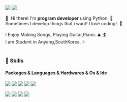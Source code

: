 <p>
  <a href="mailto:appoung@naver.com"><img src="https://img.shields.io/badge/appoung@naver.com-03C75A?style=flat-square&logo=naver&logoColor=white&link=mailto:appoung@naver.com"/></a>
  <a href="https://youtube.com/c/%ED%95%9C%EB%B3%91%EC%A4%80tv" target="_blank"><img src="https://img.shields.io/badge/한병준tv-FF0000?style=flat-square&logo=Youtube&logoColor=white"/></a>
</p>

<p>
  👋&nbsp; Hi there! I'm <b>program developer</b> using Python. 🚀<br/>
  Sometimes I develop things that i want! I love coding!. 💖<br/><br/>
  I Enjoy Making Songs, Playing Guitar,Piano. ⛰ 🏄<br/>
  I am Student in Anyang,SouthKorea. ✨ <br/><br/>
</p>

### 💪 Skills
#### Packages & Languages & Hardwares & Os & Ide
<p>
  <img src="https://img.shields.io/badge/Python-3776AB?style=flat-square&logo=Python&logoColor=white"/>
  <img src="https://img.shields.io/badge/Flask-000000?style=flat-square&logo=Flask&logoColor=white"/>
  <img src="https://img.shields.io/badge/Django-092E20?style=flat-square&logo=Django&logoColor=black"/>
  <img src="https://img.shields.io/badge/Html5-E34F26?style=flat-square&logo=Html5&logoColor=white"/>
  <img src="https://img.shields.io/badge/Sqlite-003B57?style=flat-square&logo=Sqlite%20Cordova&logoColor=black"/>
</p>
<p>
  <img src="https://img.shields.io/badge/RaspberryPi-A22846?style=flat-square&logo=Raspberry Pi&logoColor=white"/> 
  <img src="https://img.shields.io/badge/Ubuntu-E95420?style=flat-square&logo=Ubuntu&logoColor=white"/>
  <img src="https://img.shields.io/badge/Arduino-00979D?style=flat-square&logo=Arduino&logoColor=white"/>
  <img src="https://img.shields.io/badge/Vim-019733?style=flat-square&logo=Vim&logoColor=white"/>
</p>
